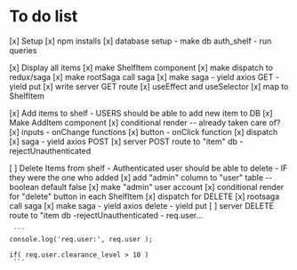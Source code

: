 To do list
===

[x] Setup
    [x] npm installs
    [x] database setup 
     - make db auth_shelf 
     - run queries

[x] Display all items 
    [x] make ShelfItem component
    [x] make dispatch to redux/saga
    [x] make rootSaga call saga
    [x] make saga 
        - yield axios GET
        - yield put 
    [x] write server GET route
    [x] useEffect and useSelector 
    [x] map to ShelfItem

[x] Add items to shelf - USERS should be able to add new item to DB
    [x] Make AddItem component
    [x] conditional render -- already taken care of?
    [x] inputs - onChange functions
    [x] button - onClick function
    [x] dispatch
    [x] saga
     - yield axios POST
    [x] server POST route to "item" db
     - rejectUnauthenticated


[ ] Delete Items from shelf
    - Authenticated user should be able to delete
    - IF they were the one who added
    [x] add "admin" column to "user" table -- boolean default false
    [x] make "admin" user account
    [x] conditional render for "delete" button in each ShelfItem 
    [x] dispatch for DELETE
    [x] rootsaga call saga
    [x] make saga
        - yield axios delete
        - yield put
    [ ] server DELETE route to "item db
     -rejectUnauthenticated
     - req.user...

     ```
    console.log('req.user:', req.user );

    if( req.user.clearance_level > 10 )
     ```
